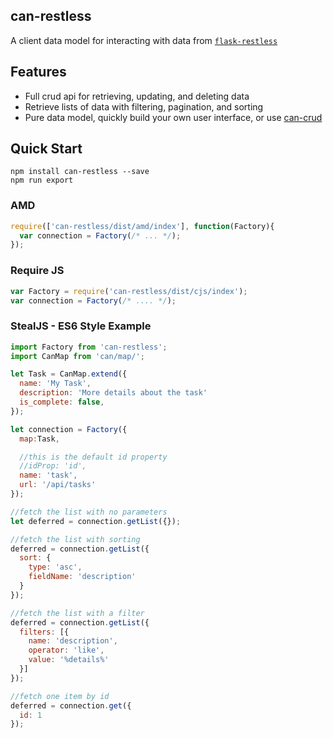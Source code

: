 <!--
@page can-restless Home
@group can-restless.types Type Definitions
-->


## can-restless

A client data model for interacting with data from [`flask-restless`](https://github.com/jfinkels/flask-restless)

## Features

 * Full crud api for retrieving, updating, and deleting data
 * Retrieve lists of data with filtering, pagination, and sorting
 * Pure data model, quickly build your own user interface, or use [can-crud](https://github.com/roemhildtg/can-crud-app)

## Quick Start

```
npm install can-restless --save
npm run export
```

### AMD

```javascript
require(['can-restless/dist/amd/index'], function(Factory){
  var connection = Factory(/* ... */);
});
```

### Require JS

```javascript
var Factory = require('can-restless/dist/cjs/index');
var connection = Factory(/* .... */);
```

### StealJS - ES6 Style Example

```javascript
import Factory from 'can-restless';
import CanMap from 'can/map/';

let Task = CanMap.extend({
  name: 'My Task',
  description: 'More details about the task'
  is_complete: false,
});

let connection = Factory({
  map:Task,

  //this is the default id property
  //idProp: 'id',
  name: 'task',
  url: '/api/tasks'
});

//fetch the list with no parameters
let deferred = connection.getList({});

//fetch the list with sorting
deferred = connection.getList({
  sort: {
    type: 'asc',
    fieldName: 'description'
  }
});

//fetch the list with a filter
deferred = connection.getList({
  filters: [{
    name: 'description',
    operator: 'like',
    value: '%details%'
  }]
});

//fetch one item by id
deferred = connection.get({
  id: 1
});
```
